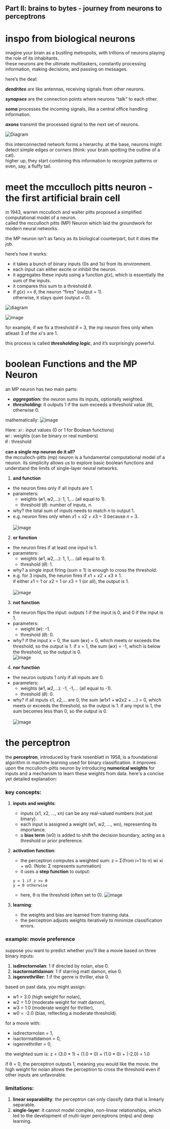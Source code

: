 ## Part II: brains to bytes - journey from neurons to perceptrons

# inspo from biological neurons
imagine your brain as a bustling metropolis, with trillions of neurons playing the role of its inhabitants. <br>
these neurons are the ultimate multitaskers, constantly processing information, making decisions, and passing on messages.

here’s the deal:

***dendrites*** are like antennas, receiving signals from other neurons. 

***synapses*** are the connection points where neurons “talk” to each other. 

***soma*** processes the incoming signals, like a central office handling information. 

***axons*** transmit the processed signal to the next set of neurons.

![Diagram](https://miro.medium.com/v2/resize:fit:1400/1*K1ee1SzB0lxjIIo7CGI7LQ.png)

this interconnected network forms a hierarchy. at the base, neurons might detect simple edges or corners (think: your brain spotting the outline of a cat). <br>
higher up, they start combining this information to recognize patterns or even, say, a fluffy tail.

# meet the mcculloch pitts neuron - the first artificial brain cell
in 1943, warren mcculloch and walter pitts proposed a simplified computational model of a neuron. <br>
called the mcculloch pitts (MP) Neuron which laid the groundwork for modern neural networks.

the MP neuron isn’t as fancy as its biological counterpart, but it does the job. 

here’s how it works:

- it takes a bunch of binary inputs (0s and 1s) from its environment. <br>
- each input can either excite or inhibit the neuron. <br>
- it aggregates these inputs using a function 𝑔(𝑥), which is essentially the sum of the inputs. <br>
- it compares this sum to a threshold 𝜃.<br>
- if 𝑔(𝑥) >= 𝜃, the neuron “fires” (output = 1).<br>
  otherwise, it stays quiet (output = 0).<br>


![diagram](https://miro.medium.com/v2/resize:fit:738/1*fDHlg9iNo0LLK4czQqqO9A.png)

![image](https://raw.githubusercontent.com/abhiruchipb/abhiruchipb.github.io/refs/heads/main/_posts/images/image4.png)

for example, if we fix a threshold 𝜃 = 3, the mp neuron fires only when atleast 3 of the xi's are 1.

this process is called ***thresholding logic***, and it’s surprisingly powerful.

# boolean Functions and the MP Neuron

an MP neuron has two main parts:
- ***aggregation:*** the neuron sums its inputs, optionally weighted.<br>
- ***thresholding:*** it outputs 1 if the sum exceeds a threshold value (θ), otherwise 0.<br>

mathematically:
![image](https://raw.githubusercontent.com/abhiruchipb/abhiruchipb.github.io/refs/heads/main/_posts/Screenshot%202024-12-31%20020838.png)

Here:
𝑥𝑖 : input values (0 or 1 for Boolean functions) <br>
𝑤𝑖 : weights (can be binary or real numbers) <br>
𝜃 : threshold <br>

**can a single mp neuron do it all?**  
the mcculloch-pitts (mp) neuron is a fundamental computational model of a neuron. its simplicity allows us to explore basic boolean functions and understand the limits of single-layer neural networks.

1. **and function**  
- the neuron fires only if all inputs are 1. <br>  
- parameters:<br>  
  - weights (𝑤1, 𝑤2,…): 1, 1,… (all equal to 1).<br>  
  - threshold (𝜃): number of inputs, 𝑛.<br>  
- why? the total sum of inputs needs to match 𝑛 to output 1. <br>  
- e.g. neuron fires only when 𝑥1 + 𝑥2 + 𝑥3 = 3 because 𝑛 = 3. <br>  
![image](https://raw.githubusercontent.com/abhiruchipb/abhiruchipb.github.io/refs/heads/main/_posts/images/and.webp)

2. **or function**  
- the neuron fires if at least one input is 1. <br>  
- parameters:<br>  
  - weights (𝑤1, 𝑤2,…): 1, 1,… (all equal to 1).<br>  
  - threshold (𝜃): 1.<br>  
- why? a single input firing (sum ≥ 1) is enough to cross the threshold. <br>  
- e.g. for 3 inputs, the neuron fires if 𝑥1 + 𝑥2 + 𝑥3 ≥ 1.  
  if either 𝑥1 = 1 or 𝑥2 = 1 or 𝑥3 = 1 (or all), the output is 1.<br>  
![image](https://raw.githubusercontent.com/abhiruchipb/abhiruchipb.github.io/refs/heads/main/_posts/images/or.webp)

3. **not function**  
- the neuron flips the input: outputs 1 if the input is 0, and 0 if the input is 1. <br>  
- parameters:<br>  
  - weight (𝑤): -1.<br>  
  - threshold (𝜃): 0.<br>  
- why? if the input 𝑥 = 0, the sum (𝑤𝑥) = 0, which meets or exceeds the threshold, so the output is 1. if 𝑥 = 1, the sum (𝑤𝑥) = -1, which is below the threshold, so the output is 0.<br> ![image](https://raw.githubusercontent.com/abhiruchipb/abhiruchipb.github.io/refs/heads/main/_posts/images/not.webp)  

4. **nor function**  
- the neuron outputs 1 only if all inputs are 0. <br>  
- parameters:<br>  
  - weights (𝑤1, 𝑤2,…): -1, -1,… (all equal to -1).<br>  
  - threshold (𝜃): 0.<br>  
- why? if all inputs 𝑥1, 𝑥2,… are 0, the sum (𝑤1𝑥1 + 𝑤2𝑥2 + …) = 0, which meets or exceeds the threshold, so the output is 1.
if any input is 1, the sum becomes less than 0, so the output is 0.<br>  
![image](https://raw.githubusercontent.com/abhiruchipb/abhiruchipb.github.io/refs/heads/main/_posts/images/nor.webp)

# the perceptron

the **perceptron**, introduced by frank rosenblatt in 1958, is a foundational algorithm in machine learning used for binary classification. it improves upon the mcculloch-pitts neuron by introducing **numerical weights** for inputs and a mechanism to learn these weights from data. here's a concise yet detailed explanation:

### key concepts:

1. **inputs and weights**:
    - inputs (x1, x2, ..., xn) can be any real-valued numbers (not just binary).
    - each input is assigned a weight (w1, w2, ..., wn), representing its importance.
    - a **bias term** (w0) is added to shift the decision boundary, acting as a threshold or prior preference.

2. **activation function**:
    - the perceptron computes a weighted sum: z = Σ(from i=1 to n) wi xi + w0.  (Note: Σ represents summation)
    - it uses a **step function** to output:
    ```
    y = 1 if z >= θ
    y = 0 otherwise
    ```
    - here, θ is the threshold (often set to 0).
![image]([https://raw.githubusercontent.com/abhiruchipb/abhiruchipb.github.io/refs/heads/main/_posts/images/nor.webp](https://raw.githubusercontent.com/abhiruchipb/abhiruchipb.github.io/refs/heads/main/_posts/images/Screenshot%202025-01-30%20015257.png))


3. **learning**:
    - the weights and bias are learned from training data.
    - the perceptron adjusts weights iteratively to minimize classification errors.

### example: movie preference

suppose you want to predict whether you'll like a movie based on three binary inputs:

1. **isdirectornolan**: 1 if directed by nolan, else 0.
2. **isactormattdamon**: 1 if starring matt damon, else 0.
3. **isgenrethriller**: 1 if the genre is thriller, else 0.

based on past data, you might assign:
- w1 = 3.0 (high weight for nolan),
- w2 = 1.0 (moderate weight for matt damon),
- w3 = 1.0 (moderate weight for thriller),
- w0 = -2.0 (bias, reflecting a moderate threshold).

for a movie with:
- isdirectornolan = 1,
- isactormattdamon = 0,
- isgenrethriller = 0,

the weighted sum is:
z = (3.0 * 1) + (1.0 * 0) + (1.0 * 0) + (-2.0) = 1.0

if θ = 0, the perceptron outputs 1, meaning you would like the movie. the high weight for nolan allows the perceptron to cross the threshold even if other inputs are unfavorable.

### limitations:

1. **linear separability**: the perceptron can only classify data that is linearly separable.
2. **single-layer**: it cannot model complex, non-linear relationships, which led to the development of multi-layer perceptrons (mlps) and deep learning.

